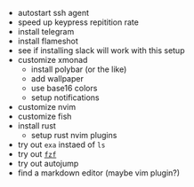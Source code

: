 * autostart ssh agent
* speed up keypress repitition rate
* install telegram
* install flameshot
* see if installing slack will work with this setup
* customize xmonad
  * install polybar (or the like)
  * add wallpaper
  * use base16 colors
  * setup notifications
* customize nvim
* customize fish
* install rust
  * setup rust nvim plugins
* try out `exa` instaed of `ls`
* try out [`fzf`](https://github.com/junegunn/fzf)
* try out autojump
* find a markdown editor (maybe vim plugin?)

